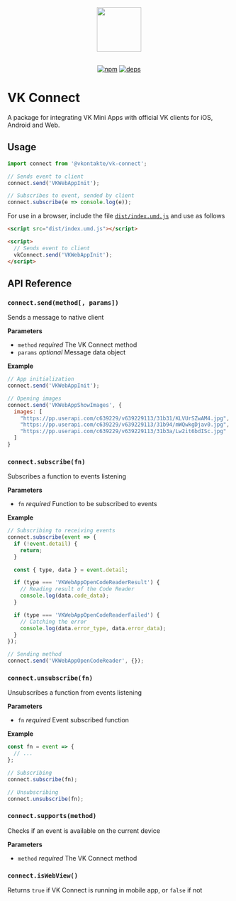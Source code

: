 <div align="center">
  <a href="https://github.com/VKCOM">
    <img width="100" height="100" src="https://avatars3.githubusercontent.com/u/1478241?s=200&v=4">
  </a>
  <br>
  <br>

[![npm][npm]][npm-url]
[![deps][deps]][deps-url]

[npm]: https://img.shields.io/npm/v/@vkontakte/vk-connect.svg
[npm-url]: https://npmjs.com/package/@vkontakte/vk-connect
[deps]: https://img.shields.io/david/vkcom/vk-connect.svg
[deps-url]: https://david-dm.org/vkcom/vk-connect

</div>

# VK Connect

A package for integrating VK Mini Apps with official VK clients for iOS, Android and Web.

## Usage

```js
import connect from '@vkontakte/vk-connect';

// Sends event to client
connect.send('VKWebAppInit');

// Subscribes to event, sended by client
connect.subscribe(e => console.log(e));
```

For use in a browser, include the file [`dist/index.umd.js`](dist/index.umd.js) and use as follows

```html
<script src="dist/index.umd.js"></script>

<script>
  // Sends event to client
  vkConnect.send('VKWebAppInit');
</script>
```

## API Reference

### `connect.send(method[, params])`

Sends a message to native client

**Parameters**

- `method` _required_ The VK Connect method
- `params` _optional_ Message data object

**Example**

```js
// App initialization
connect.send('VKWebAppInit');

// Opening images
connect.send('VKWebAppShowImages', {
  images: [
    "https://pp.userapi.com/c639229/v639229113/31b31/KLVUrSZwAM4.jpg",
    "https://pp.userapi.com/c639229/v639229113/31b94/mWQwkgDjav0.jpg",
    "https://pp.userapi.com/c639229/v639229113/31b3a/Lw2it6bdISc.jpg"
  ]
}
```

### `connect.subscribe(fn)`

Subscribes a function to events listening

**Parameters**

- `fn` _required_ Function to be subscribed to events

**Example**

```js
// Subscribing to receiving events
connect.subscribe(event => {
  if (!event.detail) {
    return;
  }

  const { type, data } = event.detail;

  if (type === 'VKWebAppOpenCodeReaderResult') {
    // Reading result of the Code Reader
    console.log(data.code_data);
  }

  if (type === 'VKWebAppOpenCodeReaderFailed') {
    // Catching the error
    console.log(data.error_type, data.error_data);
  }
});

// Sending method
connect.send('VKWebAppOpenCodeReader', {});
```

### `connect.unsubscribe(fn)`

Unsubscribes a function from events listening

**Parameters**

- `fn` _required_ Event subscribed function

**Example**

```js
const fn = event => {
  // ...
};

// Subscribing
connect.subscribe(fn);

// Unsubscribing
connect.unsubscribe(fn);
```

### `connect.supports(method)`

Checks if an event is available on the current device

**Parameters**

- `method` _required_ The VK Connect method

### `connect.isWebView()`

Returns `true` if VK Connect is running in mobile app, or `false` if not
